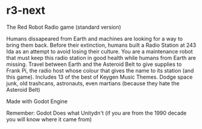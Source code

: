 # r3-next

The Red Robot Radio game (standard version)

Humans dissapeared from Earth and machines are looking for a way to bring them back. Before their extinction, humans built a Radio Station at 243 Ida as an attempt to avoid losing their culture. You are a maintenance robot that must keep this radio station in good health while humans from Earth are missing. Travel between Earth and the Asteroid Belt to give supplies to Frank Pi, the radio host whose colour that gives the name to its station (and this game).  Includes 13 of the best of Keygen Music Themes. Dodge space junk, old trashcans, astronauts, even martians (because they hate the Asteroid Belt)

Made with Godot Engine

Remember: Godot Does what Unitydn't (if you are from the 1990 decade you will know where it came from)
